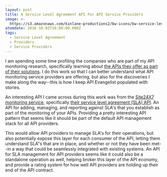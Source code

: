 ```yaml
---
layout: post
title: A Service Level Agreement API For API Service Providers
image: >-
  https://s3.amazonaws.com/kinlane-productions2/bw-icons/bw-service-level-agreements.png
atomdate: 2016-10-03T18:00:00.000Z
tags:
  - Service Level Agreement
  - Providers
  - Service Providers
---
```

I am spending some time profiling the companies who are part of my API monitoring research, specifically learning about [the APIs they offer as part of their solutions](http://monitoring.apievangelist.com/organizations/). I do this work so that I can better understand what API monitoring service providers are offering, but also for the discoveries I make along the way--this is how I keep API Evangelist populated with stories. 

An interesting API I came across during this work was from the [Site24X7 monitoring service](https://www.site24x7.com), specifically [their service level agreement (SLA) API](https://www.site24x7.com/help/api/#sla-settings). An API for adding, managing, and reporting against SLA's that you establish as part of the monitoring of your APIs. Providing a pretty interesting API pattern that seems like it should be part of the default API management stack for all API providers.

This would allow API providers to manage SLA's for their operations, but also potentially expose this layer for each consumer of the API, letting them understand SLA"s that are in place, and whether or not they have been met--in a way that could be seamlessly integrated with existing systems. An API for SLA management for API providers seems like it could also be a standalone operation as well, helping broker this layer of the API economy, and provide a rating system for how well API providers are holding up their end of the API contract.